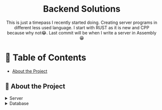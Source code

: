 <div align='center'>

<h1>Backend Solutions</h1>
<p>This is just a timepass I recently started doing. Creating server programs in different less used language. I start with RUST as it is new and CPP because why not😂. Last commit will be when I write a server in Assembly😁</p>

</div>

# :notebook_with_decorative_cover: Table of Contents

- [About the Project](#star2-about-the-project)


## :star2: About the Project

<details> <summary>Server</summary> 
<ul>
    <li><img src="https://logodix.com/logo/700854.png" alt="Rust Logo" width="50" height="50"></li>
    <li><img src="https://images.vexels.com/media/users/3/166253/isolated/lists/14bc03b7b1c2c4e2656fd4c0a981cbbc-cpp-programming-language-icon.png" alt="CPP Logo" width="50" height="50"></li>
</ul> 
</details>

<details> <summary>Database</summary> 
<ul>
    <li><img src="https://pluspng.com/img-png/logo-mongodb-png-mongo-db-badge-sticker-600.png" alt="MongoDB Logo" width="50" height="50"></li>
</ul> 
</details>
